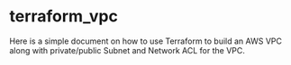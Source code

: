 # terraform_vpc
Here is a simple document on how to use Terraform to build an AWS VPC along with private/public Subnet and Network ACL for the VPC. 
